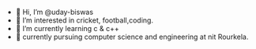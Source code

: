 - 👋 Hi, I’m @uday-biswas
- 👀 I’m interested in cricket, football,coding.
- 🌱 I’m currently learning c & c++
- 🤟 currently pursuing computer science and engineering at nit Rourkela.

<!---
uday-biswas/uday-biswas is a ✨ special ✨ repository because its `README.md` (this file) appears on your GitHub profile.
You can click the Preview link to take a look at your changes.
